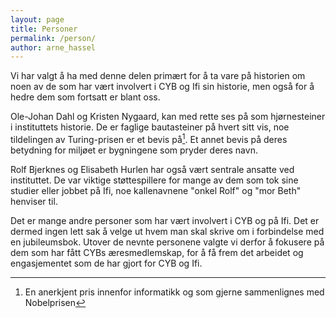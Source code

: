 ```yaml
---
layout: page
title: Personer
permalink: /person/
author: arne_hassel
---
```


Vi har valgt å ha med denne delen primært for å ta vare på historien om noen av de som har vært involvert i CYB og Ifi sin historie, 
men også for å hedre dem som fortsatt er blant oss.

Ole-Johan Dahl og Kristen Nygaard, kan med rette ses på som hjørnesteiner i instituttets historie. 
De er faglige bautasteiner på hvert sitt vis, noe tildelingen av Turing-prisen er et bevis på[^1]. 
Et annet bevis på deres betydning for miljøet er bygningene som pryder deres navn.

Rolf Bjerknes og Elisabeth Hurlen har også vært sentrale ansatte ved instituttet. 
De var viktige støttespillere for mange av dem som tok sine studier eller jobbet på Ifi, 
noe kallenavnene "onkel Rolf" og "mor Beth" henviser til.

Det er mange andre personer som har vært involvert i CYB og på Ifi. 
Det er dermed ingen lett sak å velge ut hvem man skal skrive om i forbindelse med en jubileumsbok. 
Utover de nevnte personene valgte vi derfor å fokusere på dem som har fått CYBs æresmedlemskap, 
for å få frem det arbeidet og engasjementet som de har gjort for CYB og Ifi.

[^1]: En anerkjent pris innenfor informatikk og som gjerne sammenlignes med Nobelprisen
